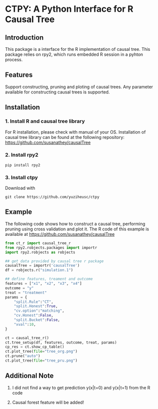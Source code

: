 # CTPY: A Python Interface for R Causal Tree

## Introduction
This package is a interface for the R implementation of causal tree. 
This package relies on rpy2, which runs embedded R session in a pyhton process.

## Features
Support constructing, pruning and ploting of causal trees. Any parameter available for constructing causal trees is supported.

## Installation

### 1. Install R and causal tree library
For R installation, please check with manual of your OS.
Installation of causal tree library can be found at the following repository:
https://github.com/susanathey/causalTree

### 2. Install rpy2
```shell
pip install rpy2
```

### 3. Install ctpy
Download with
```shell
git clone https://github.com/yuziheusc/ctpy
```

## Example
The following code shows how to construct a causal tree, performing pruning using cross validation and plot it. The R code of this example is available at https://github.com/susanathey/causalTree
```python
from ct_r import causal_tree_r
from rpy2.robjects.packages import importr
import rpy2.robjects as robjects

## get data provided by causal tree r package
causalTree = importr('causalTree')
df = robjects.r("simulation.1")

## define features, treament and outcome
features = ["x1", "x2", "x3", "x4"]
outcome = "y"
treat = "treatment"
params = {
    "split.Rule":"CT",
    "split.Honest":True,
    "cv.option":"matching",
    "cv.Honest":False,
    "split.Bucket":False,
    "xval":10,
}

ct = causal_tree_r()
ct.tree_setup(df, features, outcome, treat, params)
cp_res = ct.show_cp_table()
ct.plot_tree(file="tree_org.png")
ct.prune("auto")
ct.plot_tree(file="tree_pru.png")
```

## Additional Note
1. I did not find a way to get prediction y(x|t=0) and y(x|t=1) from the R code

2. Causal forest feature will be added!

